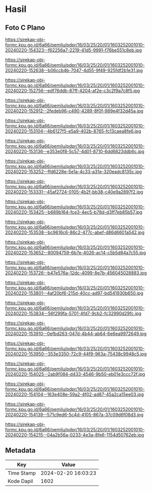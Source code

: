 # Hasil

## Foto C Plano

https://sirekap-obj-formc.kpu.go.id/6a66/pemilu/pdpr/16/03/25/20/01/1603252001010-20240220-154323--f62256a7-2219-41d5-9991-f76be551c8eb.jpg

https://sirekap-obj-formc.kpu.go.id/6a66/pemilu/pdpr/16/03/25/20/01/1603252001010-20240220-152638--b06ccb4b-7047-4d55-9f49-925fdf2b1e31.jpg

https://sirekap-obj-formc.kpu.go.id/6a66/pemilu/pdpr/16/03/25/20/01/1603252001010-20240220-152756--edf76ddb-87ff-4204-af2e-c3c2f9a7c8f5.jpg

https://sirekap-obj-formc.kpu.go.id/6a66/pemilu/pdpr/16/03/25/20/01/1603252001010-20240220-152912--2fedeb96-c490-4289-8f0f-989e4f32d45a.jpg

https://sirekap-obj-formc.kpu.go.id/6a66/pemilu/pdpr/16/03/25/20/01/1603252001010-20240220-153104--4b6127f5-e5a9-402b-8765-fc13caea8fe6.jpg

https://sirekap-obj-formc.kpu.go.id/6a66/pemilu/pdpr/16/03/25/20/01/1603252001010-20240220-153136--e353e0f8-5c57-4d01-8710-6dd6823ddb6c.jpg

https://sirekap-obj-formc.kpu.go.id/6a66/pemilu/pdpr/16/03/25/20/01/1603252001010-20240220-153252--ffd6228e-5e1a-4c33-a31e-320eadc8135c.jpg

https://sirekap-obj-formc.kpu.go.id/6a66/pemilu/pdpr/16/03/25/20/01/1603252001010-20240220-153331--45af2724-0105-4b2f-bb38-c40e9a2897f2.jpg

https://sirekap-obj-formc.kpu.go.id/6a66/pemilu/pdpr/16/03/25/20/01/1603252001010-20240220-153425--b689b164-fce3-4ec5-b78d-d3ff7eb85b57.jpg

https://sirekap-obj-formc.kpu.go.id/6a66/pemilu/pdpr/16/03/25/20/01/1603252001010-20240220-153538--bc9616c6-86c2-477c-abef-d86d6601a542.jpg

https://sirekap-obj-formc.kpu.go.id/6a66/pemilu/pdpr/16/03/25/20/01/1603252001010-20240220-153652--80094759-6b7e-4026-ac14-c5b5d84a7c55.jpg

https://sirekap-obj-formc.kpu.go.id/6a66/pemilu/pdpr/16/03/25/20/01/1603252001010-20240220-153726--b47e576a-12dc-4099-8e7b-456045028883.jpg

https://sirekap-obj-formc.kpu.go.id/6a66/pemilu/pdpr/16/03/25/20/01/1603252001010-20240220-153801--4af20bf6-215d-40cc-ad97-bd541930b650.jpg

https://sirekap-obj-formc.kpu.go.id/6a66/pemilu/pdpr/16/03/25/20/01/1603252001010-20240220-153834--56f299fa-5701-4fd7-9cb2-fc32990d29fc.jpg

https://sirekap-obj-formc.kpu.go.id/6a66/pemilu/pdpr/16/03/25/20/01/1603252001010-20240220-153910--0efbd263-047d-4b44-ab64-6e6ea9972649.jpg

https://sirekap-obj-formc.kpu.go.id/6a66/pemilu/pdpr/16/03/25/20/01/1603252001010-20240220-153950--353e3350-72c9-44f9-963a-75438c9948c5.jpg

https://sirekap-obj-formc.kpu.go.id/6a66/pemilu/pdpr/16/03/25/20/01/1603252001010-20240220-154025--2ab9f084-d433-4546-9b50-eb01e3ccc72f.jpg

https://sirekap-obj-formc.kpu.go.id/6a66/pemilu/pdpr/16/03/25/20/01/1603252001010-20240220-154104--163e408e-59a2-4f02-ad87-45a2ca15ee03.jpg

https://sirekap-obj-formc.kpu.go.id/6a66/pemilu/pdpr/16/03/25/20/01/1603252001010-20240220-154139--571c9ed6-5c4d-4105-867a-37c09d6f08d3.jpg

https://sirekap-obj-formc.kpu.go.id/6a66/pemilu/pdpr/16/03/25/20/01/1603252001010-20240220-154215--04a2b56a-0233-4e3a-8fe6-1154d50762eb.jpg


## Metadata

| Key        | Value               |
| ---------- | ------------------- |
| Time Stamp | 2024-02-20 16:03:23 |
| Kode Dapil | 1602                |



